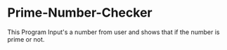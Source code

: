 # Prime-Number-Checker
This Program Input's a number from user and shows that if the number is prime or not.
